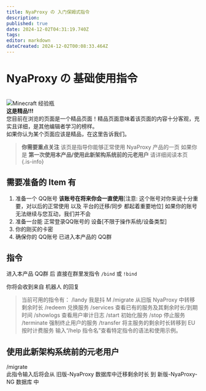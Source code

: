 ```yaml
---
title: NyaProxy の 入门保姆式指令
description: 
published: true
date: 2024-12-02T04:31:19.740Z
tags: 
editor: markdown
dateCreated: 2024-12-02T00:08:33.464Z
---
```


# NyaProxy の 基础使用指令
<br>
<div class="highlight-box">
<img src="https://photo.vteamer.cc/i/2024/12/02/hahf0h.png" alt="Minecraft 经验瓶" class="icon"> <!-- Minecraft 经验瓶图标 -->    <div class="content">
        <strong>这是精品!!!</strong><br>
        您目前在浏览的页面是一个精品页面！精品页面意味着该页面的内容十分客观，充实且详细，是其他编辑者学习的榜样。
<br>
如果你认为某个页面应该是精品，在这里告诉我们。<br>
    </div>
</div>

> **你需要重点关注**
该页是指导你能够正常使用 NyaProxy 产品的一页
如果你是 **第一次使用本产品/使用此新架构系统前的元老用户** 请详细阅读本页
 {.is-info}
 
 ## 需要准备的 Item 有
1. 准备一个 QQ账号 **该账号在将来你会一直使用**[注意: 这个账号对你来说十分重要，对以后的正常使用 以及 平台的迁移/同步 都起着重要地位] 如果你的账号无法继续与您互动，我们并不会
2. 准备一台能 正常登录QQ账号的 设备[不限于操作系统/设备类型]
3. 你的刚买的卡密
4. 确保你的 QQ账号 已进入本产品的 QQ群

## 指令
进入本产品 QQ群 后
直接在群里发指令  `/bind` 或 `!bind`

你将会收到来自 机器人 的回复
> 当前可用的指令有：
    /landy  我是抖 M
    /migrate  从旧版 NyaProxy 中转移剩余时长
    /redeem  兑换服务
    /services  查看已有的服务及其剩余时长/到期时间
    /showlogs  查看用户审计日志
    /start  初始化服务
    /stop  停止服务
    /terminate  强制终止用户的服务
    /transfer  将主服务的剩余时长转移到 EU 按时计费服务
输入“/help 指令名”查看特定指令的语法和使用示例。

## 使用此新架构系统前的元老用户
/migrate  
此指令输入后将会从 旧版-NyaProxy 数据库中迁移剩余时长 到 新版-NyaProxy-NG 数据库 中





